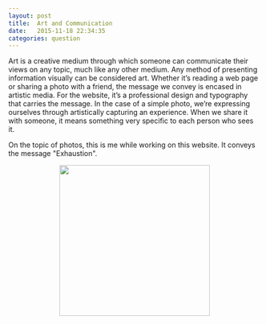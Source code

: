 ```yaml
---
layout: post
title:  Art and Communication
date:   2015-11-18 22:34:35
categories: question
---
```

Art is a creative medium through which someone can communicate their views on any topic, much like any other medium. Any method of presenting information visually can be considered art. Whether it’s reading a web page or sharing a photo with a friend, the message we convey is encased in artistic media. For the website, it’s a professional design and typography that carries the message. In the case of a simple photo, we’re expressing ourselves through artistically capturing an experience. When we share it with someone, it means something very specific to each person who sees it.

On the topic of photos, this is me while working on this website. It conveys the message "Exhaustion". 
<img src="https://dl.dropboxusercontent.com/u/21768721/late-night.png" style="width:300px; display:block; margin:0 auto; padding:15px;"/>
